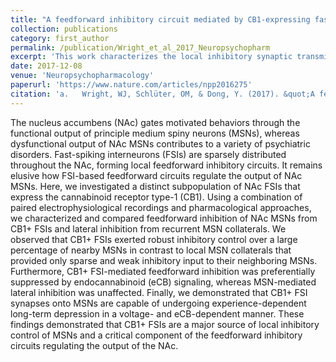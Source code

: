 ```yaml
---
title: "A feedforward inhibitory circuit mediated by CB1-expressing fast-spiking interneurons in the nucleus accumbens"
collection: publications
category: first_author
permalink: /publication/Wright_et_al_2017_Neuropsychopharm
excerpt: 'This work characterizes the local inhibitory synaptic transmission arising from fast-spiking interneurons (FSIs) and local axon collaterals from MSNs within the NAc, which provide feedforward and lateral inhibition, respectively.'
date: 2017-12-08
venue: 'Neuropsychopharmacology'
paperurl: 'https://www.nature.com/articles/npp2016275'
citation: 'a.	Wright, WJ, Schlüter, OM, & Dong, Y. (2017). &quot;A feedforward inhibitory circuit mediated by CB1-expressing fast-spiking interneurons in the nucleus accumbens.&quot; <i>Neuropsychopharmacology</i>. 42(5).'
---
```


The nucleus accumbens (NAc) gates motivated behaviors through the functional output of principle medium spiny neurons (MSNs), whereas dysfunctional output of NAc MSNs contributes to a variety of psychiatric disorders. Fast-spiking interneurons (FSIs) are sparsely distributed throughout the NAc, forming local feedforward inhibitory circuits. It remains elusive how FSI-based feedforward circuits regulate the output of NAc MSNs. Here, we investigated a distinct subpopulation of NAc FSIs that express the cannabinoid receptor type-1 (CB1). Using a combination of paired electrophysiological recordings and pharmacological approaches, we characterized and compared feedforward inhibition of NAc MSNs from CB1+ FSIs and lateral inhibition from recurrent MSN collaterals. We observed that CB1+ FSIs exerted robust inhibitory control over a large percentage of nearby MSNs in contrast to local MSN collaterals that provided only sparse and weak inhibitory input to their neighboring MSNs. Furthermore, CB1+ FSI-mediated feedforward inhibition was preferentially suppressed by endocannabinoid (eCB) signaling, whereas MSN-mediated lateral inhibition was unaffected. Finally, we demonstrated that CB1+ FSI synapses onto MSNs are capable of undergoing experience-dependent long-term depression in a voltage- and eCB-dependent manner. These findings demonstrated that CB1+ FSIs are a major source of local inhibitory control of MSNs and a critical component of the feedforward inhibitory circuits regulating the output of the NAc.
